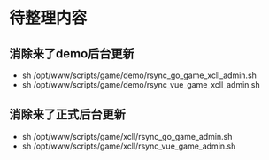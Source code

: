 # 待整理内容

## 消除来了demo后台更新
- sh /opt/www/scripts/game/demo/rsync_go_game_xcll_admin.sh
- sh /opt/www/scripts/game/demo/rsync_vue_game_xcll_admin.sh

## 消除来了正式后台更新
- sh /opt/www/scripts/game/xcll/rsync_go_game_admin.sh
- sh /opt/www/scripts/game/xcll/rsync_vue_game_admin.sh